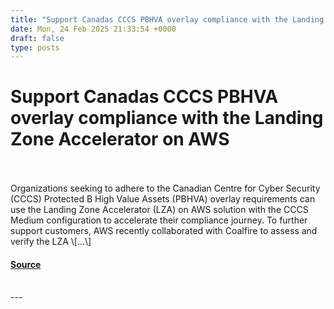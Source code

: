 ```yaml
---
title: "Support Canadas CCCS PBHVA overlay compliance with the Landing Zone Accelerator on AWS"
date: Mon, 24 Feb 2025 21:33:54 +0000
draft: false
type: posts
---
```

# Support Canadas CCCS PBHVA overlay compliance with the Landing Zone Accelerator on AWS

<br/>

<br/>
Organizations seeking to adhere to the Canadian Centre for Cyber Security (CCCS) Protected B High Value Assets (PBHVA) overlay requirements can use the Landing Zone Accelerator (LZA) on AWS solution with the CCCS Medium configuration to accelerate their compliance journey. To further support customers, AWS recently collaborated with Coalfire to assess and verify the LZA \[…\]

#### [Source](https://aws.amazon.com/blogs/security/support-canadas-cccs-pbhva-overlay-compliance-with-the-landing-zone-accelerator-on-aws/)

<br/>
---
